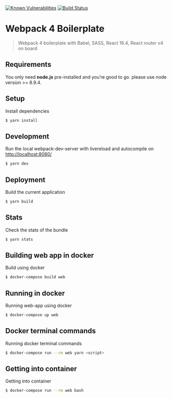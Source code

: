 [![Known Vulnerabilities](https://snyk.io/test/github/w3ashwin/react-redux-boilerplate-lite/badge.svg?targetFile=package.json)](https://snyk.io/test/github/w3ashwin/react-redux-boilerplate-lite?targetFile=package.json) [![Build Status](https://travis-ci.org/w3ashwin/react-redux-boilerplate-lite.svg?branch=master)](https://travis-ci.org/w3ashwin/react-redux-boilerplate-lite)

Webpack 4 Boilerplate
===========

> Webpack 4 boilerplate with Babel, SASS, React 16.4, React router v4 on board

## Requirements
You only need <b>node.js</b> pre-installed and you’re good to go.
please use node version >= 8.9.4.

## Setup
Install dependencies
```sh
$ yarn install
```

## Development
Run the local webpack-dev-server with livereload and autocompile on [http://localhost:8080/](http://localhost:8080/)
```sh
$ yarn dev
```
## Deployment
Build the current application
```sh
$ yarn build
```

## Stats
Check the stats of the bundle
```sh
$ yarn stats
```
## Building web app in docker
Build using docker
```sh
$ docker-compose build web
```

## Running in docker
Running web-app using docker
```sh
$ docker-compose up web
```

## Docker terminal commands
Running docker terminal commands
```sh
$ docker-compose run --rm web yarn <script>
```

## Getting into container
Getting into container
```sh
$ docker-compose run --rm web bash
```

